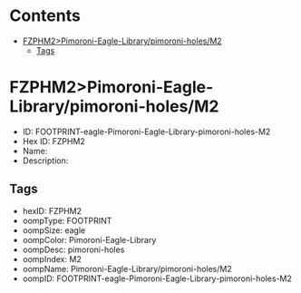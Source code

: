 



Contents
========

* [FZPHM2>Pimoroni-Eagle-Library/pimoroni-holes/M2](#fzphm2pimoroni-eagle-librarypimoroni-holesm2)
	* [Tags](#tags)

# FZPHM2>Pimoroni-Eagle-Library/pimoroni-holes/M2

- ID: FOOTPRINT-eagle-Pimoroni-Eagle-Library-pimoroni-holes-M2
- Hex ID: FZPHM2
- Name: 
- Description: 

## Tags

- hexID: FZPHM2
- oompType: FOOTPRINT
- oompSize: eagle
- oompColor: Pimoroni-Eagle-Library
- oompDesc: pimoroni-holes
- oompIndex: M2
- oompName: Pimoroni-Eagle-Library/pimoroni-holes/M2
- oompID: FOOTPRINT-eagle-Pimoroni-Eagle-Library-pimoroni-holes-M2
